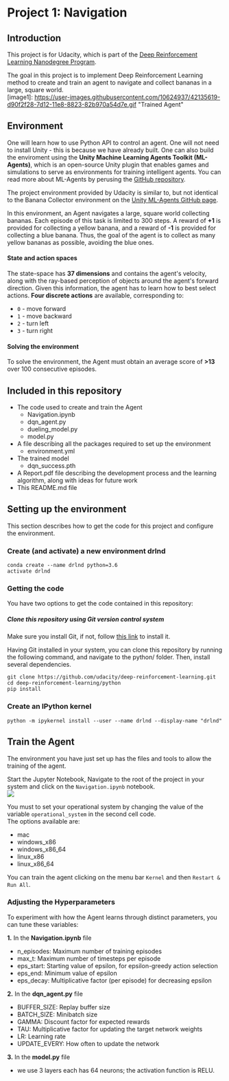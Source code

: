 # Project 1: Navigation

## Introduction
This project is for Udacity, which is part of the [Deep Reinforcement Learning Nanodegree Program](https://www.udacity.com/course/deep-reinforcement-learning-nanodegree--nd893).  

The goal in this project is to implement Deep Reinforcement Learning method to create and train an agent to navigate and collect bananas in a large, square world.  
[image1]: https://user-images.githubusercontent.com/10624937/42135619-d90f2f28-7d12-11e8-8823-82b970a54d7e.gif "Trained Agent"



## Environment
One will learn how to use Python API to control an agent.
One will not need to install Unity - this is because we have already built.
One can also build the enviroment using the **Unity Machine Learning Agents Toolkit (ML-Agents)**, which is an open-source Unity plugin that enables games and simulations to serve as environments for training intelligent agents. You can read more about ML-Agents by perusing the [GitHub repository](https://github.com/Unity-Technologies/ml-agents).  

The project environment provided by Udacity is similar to, but not identical to the Banana Collector environment on the [Unity ML-Agents GitHub page](https://github.com/Unity-Technologies/ml-agents/blob/master/docs/Learning-Environment-Examples.md#banana-collector).  

In this environment, an Agent navigates a large, square world collecting bananas. Each episode of this task is limited to 300 steps. A reward of **+1** is provided for collecting a yellow banana, and a reward of **-1** is provided for collecting a blue banana. Thus, the goal of the agent is to collect as many yellow bananas as possible, avoiding the blue ones.

#### State and action spaces
The state-space has **37 dimensions** and contains the agent's velocity, along with the ray-based perception of objects around the agent's forward direction. Given this information, the agent has to learn how to best select actions. **Four discrete actions** are available, corresponding to:

- `0` - move forward
- `1` - move backward
- `2` - turn left
- `3` - turn right

#### Solving the environment
To solve the environment, the Agent must obtain an average score of **>13** over 100 consecutive episodes.


## Included in this repository

* The code used to create and train the Agent
  * Navigation.ipynb
  * dqn_agent.py
  * dueling_model.py
  * model.py
* A file describing all the packages required to set up the environment
  * environment.yml
* The trained model
  * dqn_success.pth
* A Report.pdf file describing the development process and the learning algorithm, along with ideas for future work
* This README.md file

## Setting up the environment

This section describes how to get the code for this project and configure the environment.

### Create (and activate) a new environment drlnd
```
conda create --name drlnd python=3.6 
activate drlnd
```
### Getting the code
You have two options to get the code contained in this repository:
#####  Clone this repository using Git version control system
Make sure you install Git, if not, follow [this link](https://git-scm.com/downloads) to install it.

Having Git installed in your system, you can clone this repository by running the following command, and navigate to the python/ folder. Then, install several dependencies.
```
git clone https://github.com/udacity/deep-reinforcement-learning.git
cd deep-reinforcement-learning/python
pip install 
```
### Create an IPython kernel 
```
python -m ipykernel install --user --name drlnd --display-name "drlnd"
```


## Train the Agent
The environment you have just set up has the files and tools to allow the training of the agent.  

Start the Jupyter Notebook, Navigate to the root of the project in your system and click on the `Navigation.ipynb` notebook.  
![](./img/jupyter_notebook_workspace.png)  

You must to set your operational system by changing the value of the variable `operational_system` in the second cell code.  
The options available are:

* mac
* windows_x86
* windows\_x86\_64
* linux_x86
* linux\_x86\_64  

You can train the agent clicking on the menu bar `Kernel` and then `Restart & Run All`.  
 


### Adjusting the Hyperparameters
To experiment with how the Agent learns through distinct parameters, you can tune these variables:  

**1.** In the **Navigation.ipynb** file  

* n_episodes: Maximum number of training episodes
* max_t: Maximum number of timesteps per episode
* eps_start: Starting value of epsilon, for epsilon-greedy action selection
* eps_end: Minimum value of epsilon
* eps_decay: Multiplicative factor (per episode) for decreasing epsilon  

**2.** In the **dqn_agent.py** file

* BUFFER_SIZE: Replay buffer size
* BATCH_SIZE: Minibatch size
* GAMMA: Discount factor for expected rewards
* TAU: Multiplicative factor for updating the target network weights
* LR: Learning rate
* UPDATE_EVERY: How often to update the network

**3.** In the **model.py** file
* we use 3 layers each has 64 neurons; the activation function is RELU. 


